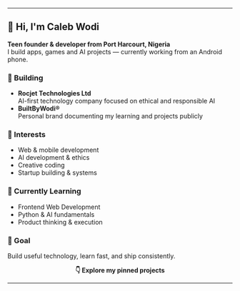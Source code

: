 ---

## 👋 Hi, I'm Caleb Wodi

**Teen founder & developer from Port Harcourt, Nigeria**  
I build apps, games and AI projects — currently working from an Android phone.

### 🚀 Building
- **Rocjet Technologies Ltd**  
  AI-first technology company focused on ethical and responsible AI
- **BuiltByWodi®**  
  Personal brand documenting my learning and projects publicly

### 🧠 Interests
- Web & mobile development
- AI development & ethics
- Creative coding
- Startup building & systems

### 📌 Currently Learning
- Frontend Web Development
- Python & AI fundamentals
- Product thinking & execution

### 🎯 Goal
Build useful technology, learn fast, and ship consistently.

<p align="center"><strong>👇 Explore my pinned projects</strong></p>

---
